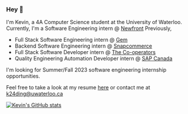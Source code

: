 ### Hey 👋

I'm Kevin, a 4A Computer Science student at the University of Waterloo. Currently, I'm a Software Engineering intern @ [Newfront](https://www.newfront.com/) 
Previously,
- Full Stack Software Engineering intern @ [Gem](https://www.gem.com/)
- Backend Software Engineering intern @ [Snapcommerce](https://www.snapcommerce.com/)
- Full Stack Software Developer intern @ [The Co-operators](https://www.cooperators.ca/)
- Quality Engineering Automation Developer intern @ [SAP Canada](https://www.sap.com/canada/index.html)

I'm looking for Summer/Fall 2023 software engineering internship opportunities.

Feel free to take a look at my resume [here](https://tacticaltofu.github.io/resume.pdf) or contact me at k24ding@uwaterloo.ca

[![Kevin's GitHub stats](https://github-readme-stats.vercel.app/api?username=tacticaltofu)](https://github.com/anuraghazra/github-readme-stats)

<!--
**tacticaltofu/tacticaltofu** is a ✨ _special_ ✨ repository because its `README.md` (this file) appears on your GitHub profile.

Here are some ideas to get you started:

- 🔭 I’m currently working on ...
- 🌱 I’m currently learning ...
- 👯 I’m looking to collaborate on ...
- 🤔 I’m looking for help with ...
- 💬 Ask me about ...
- 📫 How to reach me: ...
- 😄 Pronouns: ...
- ⚡ Fun fact: ...
-->
